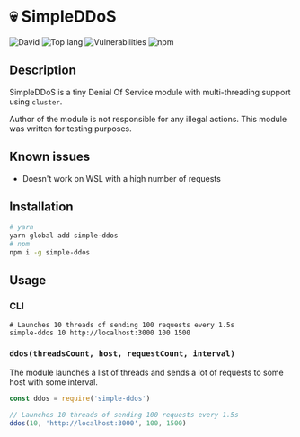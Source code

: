 # 💀 SimpleDDoS

![David](https://img.shields.io/david/talentlessguy/simple-ddos.svg?style=flat-square)
![Top lang](https://img.shields.io/github/languages/top/talentlessguy/simple-ddos.svg?style=flat-square)
![Vulnerabilities](https://img.shields.io/snyk/vulnerabilities/npm/simple-ddos.svg?style=flat-square)
![npm](https://img.shields.io/npm/dt/simple-ddos.svg?style=flat-square)

## Description

SimpleDDoS is a tiny Denial Of Service module with multi-threading support using `cluster`.

Author of the module is not responsible for any illegal actions. This module was written for testing purposes.

## Known issues

- Doesn't work on WSL with a high number of requests

## Installation

```sh
# yarn
yarn global add simple-ddos
# npm
npm i -g simple-ddos
```

## Usage

### CLI

```
# Launches 10 threads of sending 100 requests every 1.5s
simple-ddos 10 http://localhost:3000 100 1500
```

### `ddos(threadsCount, host, requestCount, interval)`

The module launches a list of threads and sends a lot of requests to some host with some interval.

```js
const ddos = require('simple-ddos')

// Launches 10 threads of sending 100 requests every 1.5s
ddos(10, 'http://localhost:3000', 100, 1500)
```
